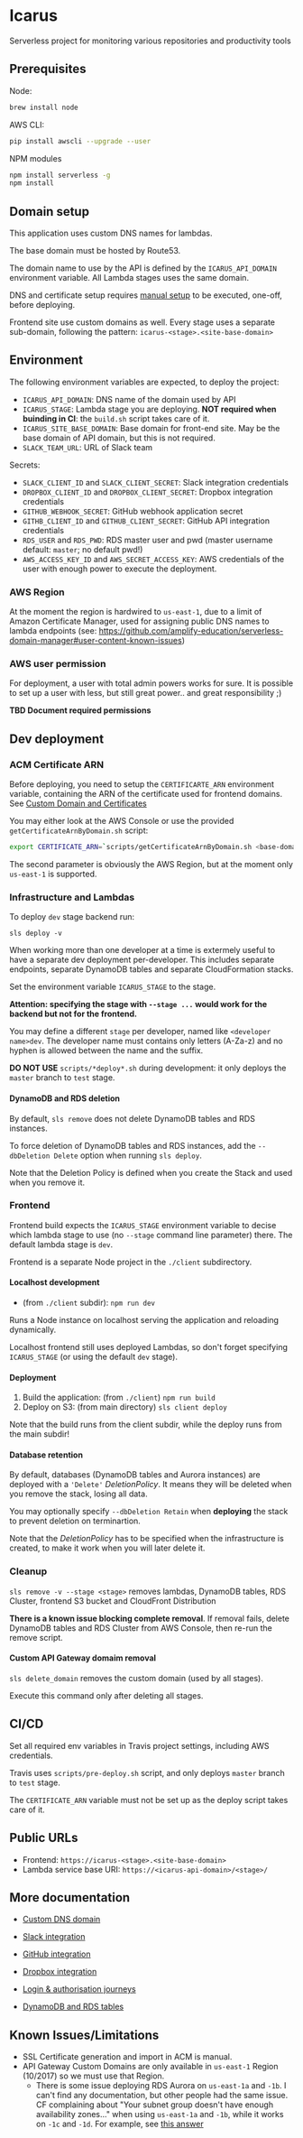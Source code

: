 # Icarus

Serverless project for monitoring various repositories and productivity tools

## Prerequisites

Node:

```bash
brew install node
```

AWS CLI: 

```bash
pip install awscli --upgrade --user
```

NPM modules

```bash
npm install serverless -g
npm install
```

## Domain setup

This application uses custom DNS names for lambdas.

The base domain must be hosted by Route53.

The domain name to use by the API is defined by the `ICARUS_API_DOMAIN` environment variable.
All Lambda stages uses the same domain.

DNS and certificate setup requires [manual setup](./custom_domain.md) to be executed, one-off, before deploying.

Frontend site use custom domains as well.
Every stage uses a separate sub-domain, following the pattern:
`icarus-<stage>.<site-base-domain>`


## Environment

The following environment variables are expected, to deploy the project:

* `ICARUS_API_DOMAIN`: DNS name of the domain used by API
* `ICARUS_STAGE`: Lambda stage you are deploying. **NOT required when buinding in CI**: the `build.sh` script takes care of it.
* `ICARUS_SITE_BASE_DOMAIN`: Base domain for front-end site. May be the base domain of API domain, but this is not required.
* `SLACK_TEAM_URL`: URL of Slack team

Secrets:
* `SLACK_CLIENT_ID` and `SLACK_CLIENT_SECRET`: Slack integration credentials
* `DROPBOX_CLIENT_ID` and `DROPBOX_CLIENT_SECRET`: Dropbox integration credentials
* `GITHUB_WEBHOOK_SECRET`: GitHub webhook application secret
* `GITHB_CLIENT_ID` and `GITHUB_CLIENT_SECRET`: GitHub API integration credentials
* `RDS_USER` and `RDS_PWD`: RDS master user and pwd (master username default: `master`; no default pwd!)
* `AWS_ACCESS_KEY_ID` and `AWS_SECRET_ACCESS_KEY`: AWS credentials of the user with enough power to execute the deployment.

### AWS Region

At the moment the region is hardwired to `us-east-1`, due to a limit of Amazon Certificate Manager,
used for assigning public DNS names to lambda endpoints
(see: https://github.com/amplify-education/serverless-domain-manager#user-content-known-issues)

### AWS user permission

For deployment, a user with total admin powers works for sure. 
It is possible to set up a user with less, but still great power.. and great responsibility ;)

**TBD Document required permissions**

## Dev deployment

### ACM Certificate ARN

Before deploying, you need to setup the `CERTIFICARTE_ARN` environment variable, containing the ARN of the 
certificate used for frontend domains. See [Custom Domain and Certificates]( ./docs/custom_domain.md)

You may either look at the AWS Console or use the provided `getCertificateArnByDomain.sh` script:
```bash
export CERTIFICATE_ARN=`scripts/getCertificateArnByDomain.sh <base-domain> us-east-1`
```

The second parameter is obviously the AWS Region, but at the moment only `us-east-1` is supported.

### Infrastructure and Lambdas

To deploy `dev` stage backend run:

```
sls deploy -v
```

When working more than one developer at a time is extermely useful to have a separate dev deployment per-developer.
This includes separate endpoints, separate DynamoDB tables and separate CloudFormation stacks.

Set the environment variable `ICARUS_STAGE` to the stage.

**Attention: specifying the stage with `--stage ...` would work for the backend but not for the frontend.**

You may define a different `stage` per developer, named like `<developer name>dev`. 
The developer name must contains only letters (A-Za-z) and no hyphen is allowed between the name and the suffix.


**DO NOT USE** `scripts/*deploy*.sh` during development: it only deploys the `master` branch to `test` stage. 


#### DynamoDB and RDS deletion

By default, `sls remove` does not delete DynamoDB tables and RDS instances.

To force deletion of DynamoDB tables and RDS instances, add the `--dbDeletion Delete` option when running `sls deploy`.

Note that the Deletion Policy is defined when you create the Stack and used when you remove it.

### Frontend

Frontend build expects the `ICARUS_STAGE` environment variable to decise which lambda stage to use (no `--stage` command line parameter) there.
The default lambda stage is `dev`.

Frontend is a separate Node project in the `./client` subdirectory.

#### Localhost development

- (from `./client` subdir): `npm run dev`

Runs a Node instance on localhost serving the application and reloading dynamically.

Localhost frontend still uses deployed Lambdas, so don't forget specifying `ICARUS_STAGE` (or using the default `dev` stage).

#### Deployment

1. Build the application: (from `./client`) `npm run build`
2. Deploy on S3: (from main directory) `sls client deploy`

Note that the build runs from the client subdir, while the deploy runs from the main subdir!

#### Database retention

By default, databases (DynamoDB tables and Aurora instances) are deployed with a `'Delete'` *DeletionPolicy*.
It means they will be deleted when you remove the stack, losing all data.

You may optionally specify `--dbDeletion Retain` when **deploying** the stack to prevent deletion on terminartion.

Note that the *DeletionPolicy* has to be specified when the infrastructure is created, to make it work when you will later delete it.

### Cleanup

`sls remove -v --stage <stage>` removes lambdas, DynamoDB tables, RDS Cluster, frontend S3 bucket and CloudFront Distribution

**There is a known issue blocking complete removal**. If removal fails, delete DynamoDB tables and RDS Cluster from AWS Console, then re-run the remove script.

#### Custom API Gateway domaim removal

`sls delete_domain` removes the custom domain (used by all stages).

Execute this command only after deleting all stages.


## CI/CD

Set all required env variables in Travis project settings, including AWS credentials.

Travis uses `scripts/pre-deploy.sh` script, and only deploys `master` branch to `test` stage.

The `CERTIFICATE_ARN` variable must not be set up as the deploy script takes care of it.


## Public URLs

* Frontend: `https://icarus-<stage>.<site-base-domain>`
* Lambda service base URI: `https://<icarus-api-domain>/<stage>/`

## More documentation

* [Custom DNS domain](./docs/custom_domain.md)

* [Slack integration](./docs/slack_integration.md)
* [GitHub integration](./docs/github_integration.md)
* [Dropbox integration](./docs/dropbox_integration.md)


* [Login & authorisation journeys](./docs/login_journeys.md)
* [DynamoDB and RDS tables](./docs/tables.md)


## Known Issues/Limitations

* SSL Certificate generation and import in ACM is manual.
* API Gateway Custom Domains are only available in `us-east-1` Region (10/2017) so we must use that Region.
    * There is some issue deploying RDS Aurora on `us-east-1a` and `-1b`. I can't find any documentation, but other people had the same issue. CF complaining about "Your subnet group doesn't have enough availability zones..." when using `us-east-1a` and `-1b`, while it works on `-1c` and `-1d`. For example, see [this answer](https://stackoverflow.com/questions/44924723/creation-rds-aurora-cluster-via-cloudformation#answer-45340611)


